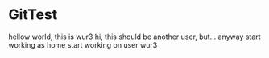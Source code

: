# GitTest
hellow world, this is wur3
hi, this should be another user, but... anyway
start working as home
start working on user wur3
